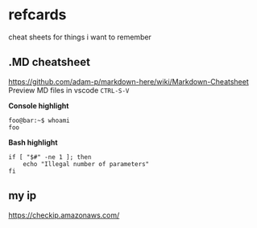# refcards
cheat sheets for things i want to remember

## .MD cheatsheet
https://github.com/adam-p/markdown-here/wiki/Markdown-Cheatsheet  
Preview MD files in vscode `CTRL-S-V`

**Console highlight**
```console
foo@bar:~$ whoami
foo
```
**Bash highlight**
```shell
if [ "$#" -ne 1 ]; then
    echo "Illegal number of parameters"
fi
```

## my ip
https://checkip.amazonaws.com/
